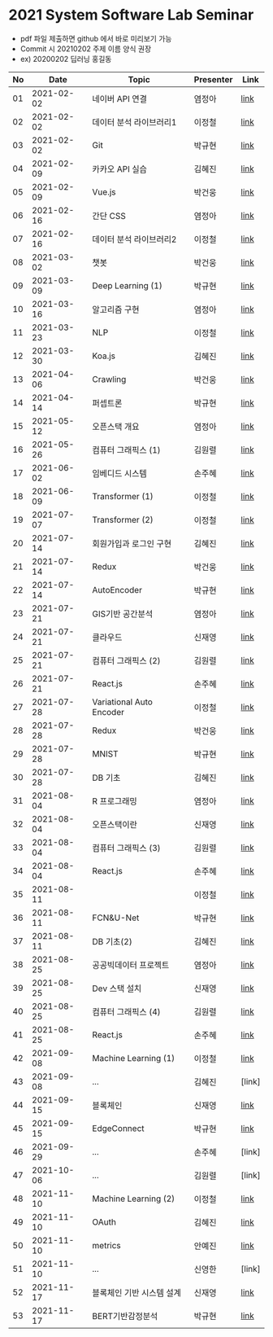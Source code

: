 # 2021 System Software Lab Seminar
- pdf 파일 제출하면 github 에서 바로 미리보기 가능
- Commit 시 20210202 주제 이름 양식 권장
- ex) 20200202 딥러닝 홍길동

| No |Date|               Topic               |  Presenter  |    Link   |
|----|----------------|------------------------------------|-------------|-----------|
| 01 |2021-02-02|네이버 API 연결|염정아|[link](https://github.com/KITSSL/2021_SEMINA/blob/main/2%EC%9B%94/20200202%20%EB%84%A4%EC%9D%B4%EB%B2%84%20API.pptx)|
| 02 |2021-02-02|데이터 분석 라이브러리1|이정철|[link](https://github.com/KITSSL/2021_SEMINA/blob/main/2%EC%9B%94/%EB%8D%B0%EC%9D%B4%ED%84%B0%EB%B6%84%EC%84%9D%20%EB%9D%BC%EC%9D%B4%EB%B8%8C%EB%9F%AC%EB%A6%AC.pptx)|
| 03 |2021-02-02|Git|박규현|[link](https://github.com/KITSSL/2021_SEMINA/blob/main/2%EC%9B%94/3%EB%B2%88%EC%A7%B8.pptx)|
| 04 |2021-02-09|카카오 API 실습|김혜진|[link](https://github.com/KITSSL/2021_SEMINA/blob/main/2%EC%9B%94/210209_%EC%B9%B4%EC%B9%B4%EC%98%A4%20API%20%EC%8B%A4%EC%8A%B5.pptx)|
| 05 |2021-02-09|Vue.js|박건웅|[link](https://github.com/KITSSL/2021_SEMINA/blob/main/2%EC%9B%94/%EC%84%B8%EB%AF%B8%EB%82%984.pptx)|
| 06 |2021-02-16|간단 CSS|염정아|[link](https://github.com/KITSSL/2021_SEMINA/blob/main/2%EC%9B%94/20210216%20%EA%B0%84%EB%8B%A8CSS.pptx)|
| 07 |2021-02-16|데이터 분석 라이브러리2|이정철|[link](https://github.com/KITSSL/2021_SEMINA/blob/main/2%EC%9B%94/%EB%8D%B0%EC%9D%B4%ED%84%B0%EB%B6%84%EC%84%9D%20%EB%9D%BC%EC%9D%B4%EB%B8%8C%EB%9F%AC%EB%A6%AC2.pptx)|
| 08 |2021-03-02|챗봇|박건웅|[link](https://github.com/KITSSL/2021_SEMINA/blob/main/3%EC%9B%94/%EC%84%B8%EB%AF%B8%EB%82%985.pptx)|
| 09 |2021-03-09|Deep Learning (1)|박규현|[link](https://github.com/KITSSL/2021_SEMINA/blob/main/3%EC%9B%94/20190431%20deeplearning(1).7z)|
| 10 |2021-03-16|알고리즘 구현|염정아|[link](https://github.com/KITSSL/2021_SEMINA/blob/main/3%EC%9B%94/20210316%20%EC%95%8C%EA%B3%A0%EB%A6%AC%EC%A6%98%EA%B5%AC%ED%98%84.pptx)|
| 11 |2021-03-23|NLP|이정철|[link](https://github.com/KITSSL/2021_SEMINA/blob/main/4%EC%9B%94/%EC%9E%90%EC%97%B0%EC%96%B4%EC%B2%98%EB%A6%AC.pptx)|
| 12 |2021-03-30|Koa.js|김혜진|[link](https://github.com/KITSSL/2021_SEMINA/blob/main/3%EC%9B%94/210330_Koa.pptx)|
| 13 |2021-04-06|Crawling|박건웅|[link](https://github.com/KITSSL/2021_SEMINA/blob/main/4%EC%9B%94/%EC%84%B8%EB%AF%B8%EB%82%986.pptx)|
| 14 |2021-04-14|퍼셉트론|박규현|[link](https://github.com/KITSSL/2021_SEMINA/blob/main/4%EC%9B%94/5%EB%B2%88%EC%A7%B8.pdf)|
| 15 |2021-05-12|오픈스택 개요|염정아|[link](https://github.com/KITSSL/2021_SEMINA/blob/main/5%EC%9B%94/20210512%20%EC%98%A4%ED%94%88%EC%8A%A4%ED%83%9D%EA%B0%9C%EC%9A%94.pptx)|
| 16 |2021-05-26|컴퓨터 그래픽스 (1)|김원렬|[link](https://github.com/KITSSL/2021_SEMINA/blob/main/5%EC%9B%94/%EC%BB%B4%ED%93%A8%ED%84%B0-%EA%B7%B8%EB%9E%98%ED%94%BD%EC%8A%A4-1%EB%B2%88%EC%A7%B8.pptx)|
| 17 |2021-06-02|임베디드 시스템|손주혜|[link](https://github.com/KITSSL/2021_SEMINA/blob/main/6%EC%9B%94/20210602%EC%84%B8%EB%AF%B8%EB%82%98%EC%9E%84%EB%B2%A0%EB%94%94%EB%93%9C%EC%8B%9C%EC%8A%A4%ED%85%9C.pdf)|
| 18 |2021-06-09|Transformer (1)|이정철|[link](https://github.com/KITSSL/2021_SEMINA/blob/main/6%EC%9B%94/20210609%EC%84%B8%EB%AF%B8%EB%82%98Transformer.pptx)|
| 19 |2021-07-07|Transformer (2)|이정철|[link](https://github.com/KITSSL/2021_SEMINA/blob/main/7%EC%9B%94/20210707%EC%84%B8%EB%AF%B8%EB%82%98Transformer.pptx)|
| 20 |2021-07-14|회원가입과 로그인 구현|김혜진|[link](https://github.com/KITSSL/2021_SEMINA/blob/main/7%EC%9B%94/210714_%ED%9A%8C%EC%9B%90%EA%B0%80%EC%9E%85%EA%B3%BC%20%EB%A1%9C%EA%B7%B8%EC%9D%B8%20%EA%B5%AC%ED%98%84.pptx)|
| 21 |2021-07-14|Redux|박건웅|[link](https://github.com/KITSSL/2021_SEMINA/blob/main/7%EC%9B%94/%EC%84%B8%EB%AF%B8%EB%82%987.pptx)|
| 22 |2021-07-14|AutoEncoder|박규현|[link](https://github.com/KITSSL/2021_SEMINA/blob/main/7%EC%9B%94/autoEncoder.ipynb)|
| 23 |2021-07-21|GIS기반 공간분석|염정아|[link](https://github.com/KITSSL/2021_SEMINA/blob/main/7%EC%9B%94/20210721%20GIS%EA%B8%B0%EB%B0%98%20%EA%B3%B5%EA%B0%84%EB%B6%84%EC%84%9D.pptx)|
| 24 |2021-07-21|클라우드|신재영|[link](https://github.com/KITSSL/2021_SEMINA/blob/main/7%EC%9B%94/01%20%EC%9D%B8%ED%94%84%EB%9D%BC%20%ED%99%98%EA%B2%BD%20%EB%B3%80%ED%99%94%EC%9D%98%20%EC%8B%9C%EC%9E%91%2C%20%ED%81%B4%EB%9D%BC%EC%9A%B0%EB%93%9C_V1.0_%EC%8B%A0%EC%9E%AC%EC%98%81.pptx)|
| 25 |2021-07-21|컴퓨터 그래픽스 (2)|김원렬|[link](https://github.com/KITSSL/2021_SEMINA/blob/main/7%EC%9B%94/20200252%20computer%20graphics_2%20%EA%B9%80%EC%9B%90%EB%A0%AC.pptx)|
| 26 |2021-07-21|React.js|손주혜|[link](https://github.com/KITSSL/2021_SEMINA/commit/5a9eda55b2c5310f8c1df0ca0d22a541a7967814)|
| 27 |2021-07-28| Variational Auto Encoder |이정철|[link](https://github.com/KITSSL/2021_SEMINA/commit/6d4963b59f995b953807438a9be6c88a2408b67c)|
| 28 |2021-07-28|Redux|박건웅|[link](https://github.com/KITSSL/2021_SEMINA/blob/main/7%EC%9B%94/%EC%84%B8%EB%AF%B8%EB%82%987.pptx)|
| 29 |2021-07-28|MNIST|박규현|[link](https://github.com/KITSSL/2021_SEMINA/commit/5787edb59413372d41fcd154a849e1a7c2019e53)|
| 30 |2021-07-28|DB 기초|김혜진|[link](https://github.com/KITSSL/2021_SEMINA/blob/main/7%EC%9B%94/210728_DB%EA%B8%B0%EC%B4%88.pptx)|
| 31 |2021-08-04|R 프로그래밍|염정아|[link](https://github.com/KITSSL/2021_SEMINA/blob/main/8%EC%9B%94/20210803%20R%ED%94%84%EB%A1%9C%EA%B7%B8%EB%9E%98%EB%B0%8D.pptx)|
| 32 |2021-08-04|오픈스택이란|신재영|[link](https://github.com/KITSSL/2021_SEMINA/blob/main/8%EC%9B%94/02%20%EC%98%A4%ED%94%88%EC%8A%A4%ED%83%9D%EC%9D%B4%EB%9E%80_%EC%8B%A0%EC%9E%AC%EC%98%81_V1.0.pptx)|
| 33 |2021-08-04|컴퓨터 그래픽스 (3)|김원렬|[link](https://github.com/KITSSL/2021_SEMINA/blob/main/8%EC%9B%94/20200252%20computer%20graphics_3%20%EA%B9%80%EC%9B%90%EB%A0%AC.pptx.pptx)|
| 34 |2021-08-04|React.js|손주혜|[link](https://github.com/KITSSL/2021_SEMINA/commit/441bcb44874272ec644b85351c13c496c8c657f9)|
| 35 |2021-08-11||이정철|[link]()|
| 36 |2021-08-11|FCN&U-Net|박규현|[link](https://github.com/KITSSL/2021_SEMINA/tree/main/8%EC%9B%94)|
| 37 |2021-08-11|DB 기초(2)|김혜진|[link](https://github.com/KITSSL/2021_SEMINA/blob/main/8%EC%9B%94/210811_DB%EA%B8%B0%EC%B4%882.pptx)|
| 38 |2021-08-25|공공빅데이터 프로젝트|염정아|[link](https://github.com/KITSSL/2021_SEMINA/blob/main/8%EC%9B%94/20210825%20%EA%B3%B5%EA%B3%B5%EB%B9%85%EB%8D%B0%EC%9D%B4%ED%84%B0%20%ED%94%84%EB%A1%9C%EC%A0%9D%ED%8A%B8_.pptx)|
| 39 |2021-08-25|Dev 스택 설치|신재영|[link](https://github.com/KITSSL/2021_SEMINA/blob/main/8%EC%9B%94/03.%20devstack%20%EC%84%A4%EC%B9%98V1.0.pptx)|
| 40 |2021-08-25|컴퓨터 그래픽스 (4)|김원렬|[link](https://github.com/KITSSL/2021_SEMINA/blob/main/8%EC%9B%94/20200252%20computer%20graphics_4%20%EA%B9%80%EC%9B%90%EB%A0%AC.pptx.pptx)|
| 41 |2021-08-25|React.js|손주혜|[link](https://github.com/KITSSL/2021_SEMINA/commit/452649d8dd8accb2265169cba15153d545533c9d)|
| 42 |2021-09-08|Machine Learning (1)|이정철|[link](https://github.com/KITSSL/2021_SEMINA/blob/main/9%EC%9B%94/Machine%20Learning%20(1).pptx)|
| 43 |2021-09-08|...|김혜진|[link]|
| 44 |2021-09-15|블록체인|신재영|[link](https://github.com/KITSSL/2021_SEMINA/blob/main/9%EC%9B%94/01.%20%EB%B8%94%EB%A1%9D%EC%B2%B4%EC%9D%B8V1.0.pptx)|
| 45 |2021-09-15|EdgeConnect|박규현|[link](https://github.com/KITSSL/2021_SEMINA/blob/main/9%EC%9B%94/EdgeConnect.pdf)|
| 46 |2021-09-29|...|손주혜|[link]|
| 47 |2021-10-06|...|김원렬|[link]|
| 48 |2021-11-10|Machine Learning (2)|이정철|[link](https://github.com/KITSSL/2021_SEMINA/blob/main/11%EC%9B%94/Machine%20Learning%20(2).pptx)|
| 49 |2021-11-10|OAuth|김혜진|[link](https://github.com/KITSSL/2021_SEMINA/blob/main/11%EC%9B%94/211110_OAuth.pptx)|
| 50 |2021-11-10|metrics|안예진|[link](https://github.com/KITSSL/2021_SEMINA/blob/main/11%EC%9B%94/20211110%20metrics%20%EC%95%88%EC%98%88%EC%A7%84.pdf)|
| 51 |2021-11-10|...|신영한|[link]|
| 52 |2021-11-17|블록체인 기반 시스템 설계|신재영|[link](https://github.com/KITSSL/2021_SEMINA/blob/main/11%EC%9B%94/02.%20%EB%94%A5%EB%9F%AC%EB%8B%9D%20%ED%98%95%EC%83%81%EA%B4%80%EB%A6%AC%EB%A5%BC%20%EC%9C%84%ED%95%9C%20%EB%B8%94%EB%A1%9D%EC%B2%B4%EC%9D%B8%20%EA%B8%B0%EB%B0%98%20%EC%8B%9C%EC%8A%A4%ED%85%9C%20%EC%84%A4%EA%B3%84V1.0.pptx)|
| 53 |2021-11-17|BERT기반감정분석|박규현|[link](https://github.com/KITSSL/2021_SEMINA/blob/main/11%EC%9B%94/20211117%20BERT%20%EB%B0%95%EA%B7%9C%ED%98%84.pdf)|
